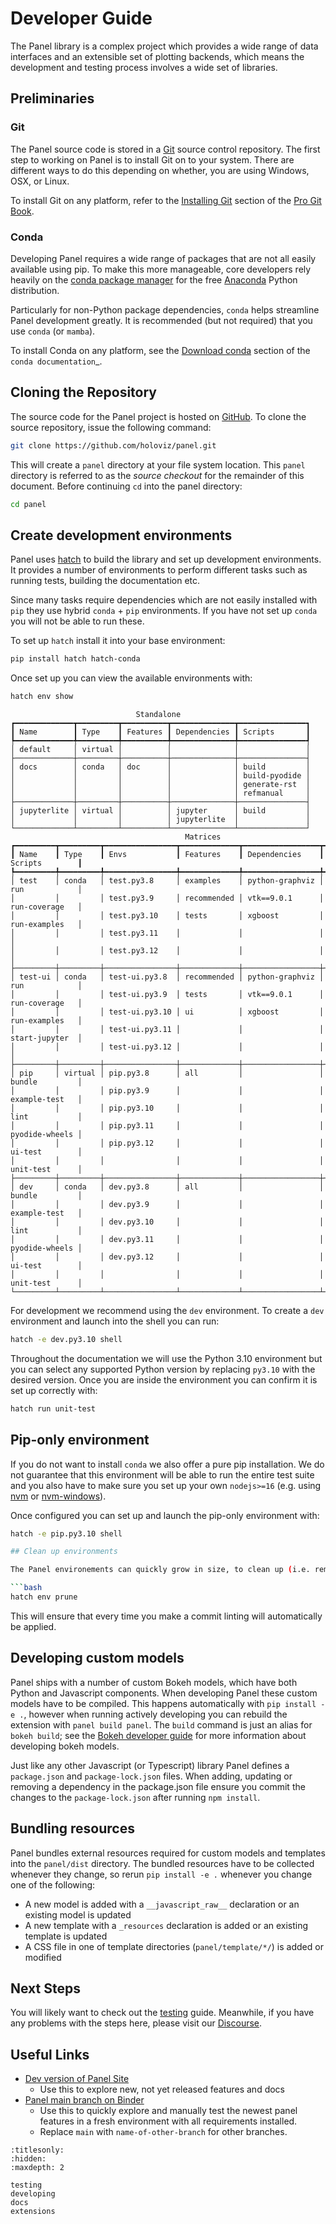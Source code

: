 # Developer Guide

The Panel library is a complex project which provides a wide range of data interfaces and an extensible set of plotting backends, which means the development and testing process involves a wide set of libraries.

## Preliminaries

### Git

The Panel source code is stored in a [Git](https://git-scm.com) source control repository.  The first step to working on Panel is to install Git on to your system.  There are different ways to do this depending on whether, you are using Windows, OSX, or Linux.

To install Git on any platform, refer to the [Installing Git](https://git-scm.com/book/en/v2/Getting-Started-Installing-Git) section of the [Pro Git Book](https://git-scm.com/book/en/v2).

### Conda

Developing Panel requires a wide range of packages that are not all easily available using pip. To make this more manageable, core developers rely heavily on the [conda package manager](https://conda.io/docs/intro.html) for the free [Anaconda](https://anaconda.com/downloads) Python distribution.

Particularly for non-Python package dependencies, ``conda`` helps streamline Panel development greatly. It is recommended (but not required) that you use ``conda`` (or ``mamba``).

To install Conda on any platform, see the [Download conda](https://docs.conda.io/projects/conda/en/latest/user-guide/install/download.html) section of the `conda documentation`_.

## Cloning the Repository

The source code for the Panel project is hosted on [GitHub](https://github.com/holoviz/panel). To clone the source repository, issue the following command:

```bash
git clone https://github.com/holoviz/panel.git
```

This will create a ``panel`` directory at your file system location. This ``panel`` directory is referred to as the *source checkout* for the remainder of this document. Before continuing `cd` into the panel directory:

```bash
cd panel
```

## Create development environments

Panel uses [hatch](https://hatch.pypa.io/latest/version/) to build the library and set up development environments. It provides a number of environments to perform different tasks such as running tests, building the documentation etc.

Since many tasks require dependencies which are not easily installed with `pip` they use hybrid `conda` + `pip` environments. If you have not set up `conda` you will not be able to run these.

To set up `hatch` install it into your base environment:

```bash
pip install hatch hatch-conda
```

Once set up you can view the available environments with:

```bash
hatch env show
```

```
                            Standalone
┏━━━━━━━━━━━━━┳━━━━━━━━━┳━━━━━━━━━━┳━━━━━━━━━━━━━━┳━━━━━━━━━━━━━━━┓
┃ Name        ┃ Type    ┃ Features ┃ Dependencies ┃ Scripts       ┃
┡━━━━━━━━━━━━━╇━━━━━━━━━╇━━━━━━━━━━╇━━━━━━━━━━━━━━╇━━━━━━━━━━━━━━━┩
│ default     │ virtual │          │              │               │
├─────────────┼─────────┼──────────┼──────────────┼───────────────┤
│ docs        │ conda   │ doc      │              │ build         │
│             │         │          │              │ build-pyodide │
│             │         │          │              │ generate-rst  │
│             │         │          │              │ refmanual     │
├─────────────┼─────────┼──────────┼──────────────┼───────────────┤
│ jupyterlite │ virtual │          │ jupyter      │ build         │
│             │         │          │ jupyterlite  │               │
└─────────────┴─────────┴──────────┴──────────────┴───────────────┘
                                       Matrices
┏━━━━━━━━━┳━━━━━━━━━┳━━━━━━━━━━━━━━━━┳━━━━━━━━━━━━━┳━━━━━━━━━━━━━━━━━┳━━━━━━━━━━━━━━━━┓
┃ Name    ┃ Type    ┃ Envs           ┃ Features    ┃ Dependencies    ┃ Scripts        ┃
┡━━━━━━━━━╇━━━━━━━━━╇━━━━━━━━━━━━━━━━╇━━━━━━━━━━━━━╇━━━━━━━━━━━━━━━━━╇━━━━━━━━━━━━━━━━┩
│ test    │ conda   │ test.py3.8     │ examples    │ python-graphviz │ run            │
│         │         │ test.py3.9     │ recommended │ vtk==9.0.1      │ run-coverage   │
│         │         │ test.py3.10    │ tests       │ xgboost         │ run-examples   │
│         │         │ test.py3.11    │             │                 │                │
│         │         │ test.py3.12    │             │                 │                │
├─────────┼─────────┼────────────────┼─────────────┼─────────────────┼────────────────┤
│ test-ui │ conda   │ test-ui.py3.8  │ recommended │ python-graphviz │ run            │
│         │         │ test-ui.py3.9  │ tests       │ vtk==9.0.1      │ run-coverage   │
│         │         │ test-ui.py3.10 │ ui          │ xgboost         │ run-examples   │
│         │         │ test-ui.py3.11 │             │                 │ start-jupyter  │
│         │         │ test-ui.py3.12 │             │                 │                │
├─────────┼─────────┼────────────────┼─────────────┼─────────────────┼────────────────┤
│ pip     │ virtual │ pip.py3.8      │ all         │                 │ bundle         │
│         │         │ pip.py3.9      │             │                 │ example-test   │
│         │         │ pip.py3.10     │             │                 │ lint           │
│         │         │ pip.py3.11     │             │                 │ pyodide-wheels │
│         │         │ pip.py3.12     │             │                 │ ui-test        │
│         │         │                │             │                 │ unit-test      │
├─────────┼─────────┼────────────────┼─────────────┼─────────────────┼────────────────┤
│ dev     │ conda   │ dev.py3.8      │ all         │                 │ bundle         │
│         │         │ dev.py3.9      │             │                 │ example-test   │
│         │         │ dev.py3.10     │             │                 │ lint           │
│         │         │ dev.py3.11     │             │                 │ pyodide-wheels │
│         │         │ dev.py3.12     │             │                 │ ui-test        │
│         │         │                │             │                 │ unit-test      │
└─────────┴─────────┴────────────────┴─────────────┴─────────────────┴────────────────┘
```

For development we recommend using the `dev` environment. To create a `dev` environment and launch into the shell you can run:

```bash
hatch -e dev.py3.10 shell
```

Throughout the documentation we will use the Python 3.10 environment but you can select any supported Python version by replacing `py3.10` with the desired version. Once you are inside the environment you can confirm it is set up correctly with:

```bash
hatch run unit-test
```

## Pip-only environment

If you do not want to install `conda` we also offer a pure pip installation. We do not guarantee that this environment will be able to run the entire test suite and you also have to make sure you set up your own `nodejs>=16` (e.g. using [nvm](https://github.com/creationix/nvm) or [nvm-windows](https://github.com/coreybutler/nvm-windows)).

Once configured you can set up and launch the pip-only environment with:

```bash
hatch -e pip.py3.10 shell

## Clean up environments

The Panel environements can quickly grow in size, to clean up (i.e. remove) all the environments simply run:

```bash
hatch env prune
```

This will ensure that every time you make a commit linting will automatically be applied.

## Developing custom models

Panel ships with a number of custom Bokeh models, which have both Python and Javascript components. When developing Panel these custom models have to be compiled. This happens automatically with `pip install -e .`, however when running actively developing you can rebuild the extension with `panel build panel`. The `build` command is just an alias for `bokeh build`; see
the [Bokeh developer guide](https://docs.bokeh.org/en/latest/docs/dev_guide/setup.html) for more information about developing bokeh models.

Just like any other Javascript (or Typescript) library Panel defines a `package.json` and `package-lock.json` files. When adding, updating or removing a dependency in the package.json file ensure you commit the changes to the `package-lock.json` after running `npm install`.

## Bundling resources

Panel bundles external resources required for custom models and templates into the `panel/dist` directory. The bundled resources have to be collected whenever they change, so rerun `pip install -e .`  whenever you change one of the following:

* A new model is added with a `__javascript_raw__` declaration or an existing model is updated
* A new template with a `_resources` declaration is added or an existing template is updated
* A CSS file in one of template directories (`panel/template/*/`) is added or modified

## Next Steps

You will likely want to check out the [testing](testing.md) guide. Meanwhile, if you have any problems with the steps here, please visit our [Discourse](https://discourse.holoviz.org/c/panel/5).

## Useful Links

- [Dev version of Panel Site](https://holoviz-dev.github.io/panel)
   - Use this to explore new, not yet released features and docs
- [Panel main branch on Binder](https://mybinder.org/v2/gh/holoviz/panel/main?urlpath=lab/tree/examples)
   - Use this to quickly explore and manually test the newest panel features in a fresh environment with all requirements installed.
   - Replace `main` with `name-of-other-branch` for other branches.

```{toctree}
:titlesonly:
:hidden:
:maxdepth: 2

testing
developing
docs
extensions
```
